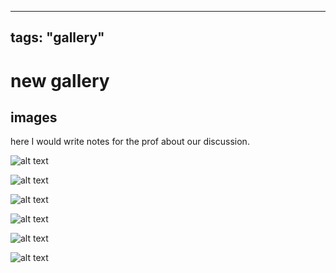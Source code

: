 
---
tags: "gallery"
---
# new gallery

## images

here I would write notes for the prof about our discussion.

![alt text](https://files.slack.com/files-pri/T0HTW3H0V-F05SA03MV1N/untitled_01_6-clr-bw.png?pub_secret=1f7daada04)

![alt text](https://files.slack.com/files-pri/T0HTW3H0V-F05R6E5K6LX/untitled_01_7-clr-bw.png?pub_secret=8ec16fc591)

![alt text](https://files.slack.com/files-pri/T0HTW3H0V-F05SA0FBF5W/untitled_01_8-clr-bw.png?pub_secret=3e30ed0900)

![alt text](https://files.slack.com/files-pri/T0HTW3H0V-F05R6EF2X3R/untitled_01_9-clr-bw.png?pub_secret=3106b75b87)

![alt text](https://files.slack.com/files-pri/T0HTW3H0V-F05REBL83E2/untitled_01_10-clr-bw.png?pub_secret=e088716ab4)

![alt text](https://files.slack.com/files-pri/T0HTW3H0V-F05REC75T0E/untitled_01_11-clr-bw.png?pub_secret=f1b876c178)

